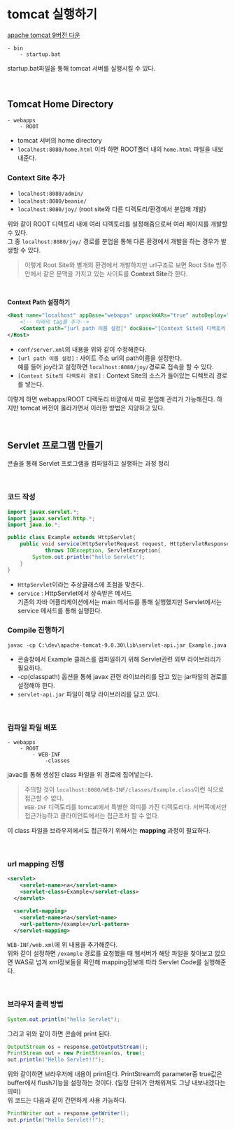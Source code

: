 # tomcat 실행하기

[apache tomcat 9버전 다운](https://tomcat.apache.org/download-90.cgi)

```
- bin
    - startup.bat
```
startup.bat파일을 통해 tomcat 서버를 실행시킬 수 있다.

<br>

## Tomcat Home Directory

```
- webapps
    - ROOT
```
- tomcat 서버의 home directory
- `localhost:8080/home.html` 이라 하면 ROOT폴더 내의 `home.html` 파일을 내보내준다. 

### Context Site 추가

- `localhost:8080/admin/`
- `localhost:8080/beanie/`
- `localhost:8080/joy/` (root site와 다른 디렉토리/환경에서 분업해 개발)

위와 같이 ROOT 디렉토리 내에 여러 디렉토리를 설정해줌으로써 여러 페이지를 개발할 수 있다.  
그 중 `localhost:8080/joy/` 경로를 분업을 통해 다른 환경에서 개발을 하는 경우가 발생할 수 있다.  

> 이렇게 Root Site와 별개의 환경에서 개발하지만 url구조로 보면 Root Site 범주 안에서 같은 문맥을 가지고 있는 사이트를 **Context Site**라 한다.

<br>

**Context Path 설정하기**

```xml
<Host name="localhost" appBase="webapps" unpackWARs="true" autoDeploy="true">
    <!-- 아래의 tag를 추가--> 
    <Context path="[url path 이름 설정]" docBase="[Context Site의 디렉토리 경로]" privileged="true"/>
</Host>
```
- `conf/server.xml`의 내용을 위와 같이 수정해준다.
- `[url path 이름 설정]` : 사이트 주소 url의 path이름을 설정한다.  
  예를 들어 joy라고 설정하면 `localhost:8080/joy/`경로로 접속을 할 수 있다.
- `[Context Site의 디렉토리 경로]` : Context Site의 소스가 들어있는 디렉토리 경로를 넣는다.

이렇게 하면 webapps/ROOT 디렉토리 바깥에서 따로 분업해 관리가 가능해진다. 하지만 tomcat 버전이 올라가면서 이러한 방법은 지양하고 있다.

<br>

## Servlet 프로그램 만들기

콘솔을 통해 Servlet 프로그램을 컴파일하고 실행하는 과정 정리

<br>

### 코드 작성

```java
import javax.servlet.*;
import javax.servlet.http.*;
import java.io.*;

public class Example extends HttpServlet{
	public void service(HttpServletRequest request, HttpServletResponse response)
			throws IOException, ServletException{
		System.out.println("hello Servlet");
	}
}
```
- `HttpServlet`이라는 추상클래스에 초점을 맞춘다.
- `service` : HttpServlet에서 상속받은 메서드  
  기존의 자바 어플리케이션에서는 main 메서드를 통해 실행했지만 Servlet에서는 service 메서드를 통해 실행한다.

### Compile 진행하기

```
javac -cp C:\dev\apache-tomcat-9.0.30\lib\servlet-api.jar Example.java
```
- 콘솔창에서 Example 클래스를 컴파일하기 위해 Servlet관련 외부 라이브러리가 필요하다.
- -cp(classpath) 옵션을 통해 javax 관련 라이브러리를 담고 있는 jar파일의 경로를 설정해야 한다.
- `servlet-api.jar` 파일이 해당 라이브러리를 담고 있다.

<br>

### 컴파일 파일 배포

```
- webapps
    - ROOT
        - WEB-INF
            -classes
```
javac를 통해 생성된 class 파일을 위 경로에 집어넣는다.  

> 주의할 것이 `localhost:8080/WEB-INF/classes/Example.class`이런 식으로 접근할 수 없다.  
> `WEB-INF` 디렉토리를 tomcat에서 특별한 의미를 가진 디렉토리다. 서버쪽에서만 접근가능하고 클라이언트에서는 접근조차 할 수 없다.  

이 class 파일을 브라우저에서도 접근하기 위해서는 **mapping** 과정이 필요하다.

<br>

### url mapping 진행

```xml
<servlet>
    <servlet-name>na</servlet-name>
    <servlet-class>Example</servlet-class>
  </servlet>

  <servlet-mapping>
    <servlet-name>na</servlet-name>
    <url-pattern>/example</url-pattern>
  </servlet-mapping>
```
`WEB-INF/web.xml`에 위 내용을 추가해준다.  
위와 같이 설정하면 `/example` 경로를 요청했을 때 웹서버가 해당 파일을 찾아보고 없으면 WAS로 넘겨 xml정보들을 확인해 mapping정보에 따라 Servlet Code를 실행해준다.

<br>

### 브라우저 출력 방법

```java
System.out.println("hello Servlet");
```
그리고 위와 같이 하면 콘솔에 print 된다.

```java
OutputStream os = response.getOutputStream();
PrintStream out = new PrintStream(os, true);
out.println("Hello Servlet!!");
```
위와 같이하면 브라우저에 내용이 print된다.
PrintStream의 parameter중 true값은 buffer에서 flush기능을 설정하는 것이다. (일정 단위가 안채워져도 그냥 내보내겠다는 의미)  
위 코드는 다음과 같이 간편하게 사용 가능하다.

```java
PrintWriter out = response.getWriter();
out.println("Hello Servlet!!");
```

<br>


